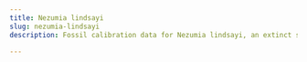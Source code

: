```yaml
---
title: Nezumia lindsayi
slug: nezumia-lindsayi
description: Fossil calibration data for Nezumia lindsayi, an extinct species of fish. Includes taxonomy authority and locality references, and cross-references to living taxa.

---
```

